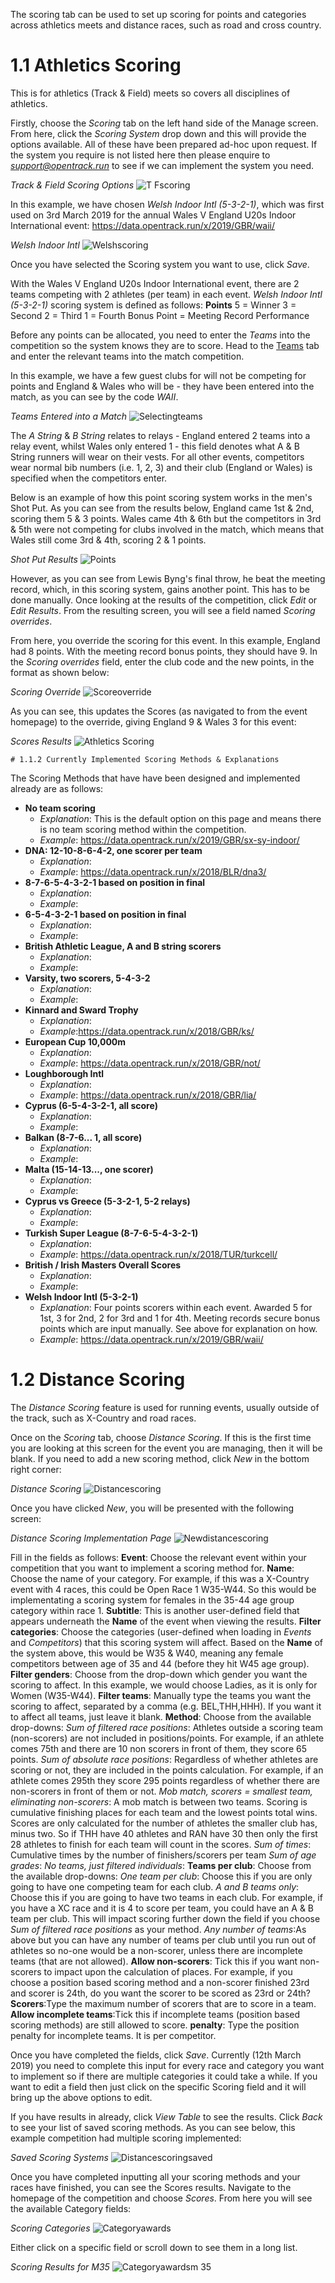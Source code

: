 <!-- TITLE: Training Manual - Scoring Tab -->

The scoring tab can be used to set up scoring for points and categories across athletics meets and distance races, such as road and cross country.
# 1.1 Athletics Scoring
This is for athletics (Track & Field) meets so covers all disciplines of athletics. 

Firstly, choose the *Scoring* tab on the left hand side of the Manage screen. From here, click the *Scoring System* drop down and this will provide the options available. All of these have been prepared ad-hoc upon request. If the system you require is not listed here then please enquire to *support@opentrack.run* to see if we can implement the system you need.

*Track & Field Scoring Options*
![T Fscoring](/uploads/scoring/t-fscoring.png "T Fscoring")

In this example, we have chosen *Welsh Indoor Intl (5-3-2-1)*, which was first used on 3rd March 2019 for the annual Wales V England U20s Indoor International event: 
https://data.opentrack.run/x/2019/GBR/waii/

*Welsh Indoor Intl*
![Welshscoring](/uploads/scoring/welshscoring.png "Welshscoring")

Once you have selected the Scoring system you want to use, click *Save*. 

With the Wales V England U20s Indoor International event, there are 2 teams competing with 2 athletes (per team) in each event. *Welsh Indoor Intl (5-3-2-1)* scoring system is defined as follows:
**Points**
5 = Winner
3 = Second
2 = Third
1 = Fourth
Bonus Point = Meeting Record Performance

Before any points can be allocated, you need to enter the *Teams* into the competition so the system knows they are to score. Head to the [Teams](/manuals/cms/teams-tab) tab and enter the relevant teams into the match competition.

In this example, we have a few guest clubs for will not be competing for points and England & Wales who will be - they have been entered into the match, as you can see by the code *WAII*.

*Teams Entered into a Match*
![Selectingteams](/uploads/scoring/selectingteams.png "Selectingteams")

The *A String* & *B String* relates to relays - England entered 2 teams into a relay event, whilst Wales only entered 1 - this field denotes what A & B String runners will wear on their vests. For all other events, competitors wear normal bib numbers (i.e. 1, 2, 3) and their club (England or Wales) is specified when the competitors enter. 

Below is an example of how this point scoring system works in the men's Shot Put. As you can see from the results below, England came 1st & 2nd, scoring them 5 & 3 points. Wales came 4th & 6th but the competitors in 3rd & 5th were not competing for clubs involved in the match, which means that Wales still come 3rd & 4th, scoring 2 & 1 points.

*Shot Put Results*
![Points](/uploads/scoring/points.png "Points")

However, as you can see from Lewis Byng's final throw, he beat the meeting record, which, in this scoring system, gains another point. This has to be done manually. Once looking at the results of the competition, click *Edit* or *Edit Results*. From the resulting screen, you will see a field named *Scoring overrides*. 

From here, you override the scoring for this event. In this example, England had 8 points. With the meeting record bonus points, they should have 9. In the *Scoring overrides* field, enter the club code and the new points, in the format as shown below:

*Scoring Override*
![Scoreoverride](/uploads/scoring/scoreoverride.png "Scoreoverride")

As you can see, this updates the Scores (as navigated to from the event homepage) to the override, giving England 9 & Wales 3 for this event:

*Scores Results*
![Athletics Scoring](/uploads/scoring/athletics-scoring.png "Athletics Scoring")

	# 1.1.2 Currently Implemented Scoring Methods & Explanations

The Scoring Methods that have have been designed and implemented already are as follows:

*  **No team scoring**
	* *Explanation*: This is the default option on this page and means there is no team scoring method within the competition.
	* *Example*: https://data.opentrack.run/x/2019/GBR/sx-sy-indoor/
*  **DNA: 12-10-8-6-4-2, one scorer per team**
	* *Explanation*: 
	* *Example*: https://data.opentrack.run/x/2018/BLR/dna3/
*  **8-7-6-5-4-3-2-1 based on position in final**
	* *Explanation*: 
	* *Example*:
*  **6-5-4-3-2-1 based on position in final**
	* *Explanation*: 
	* *Example*:
*  **British Athletic League, A and B string scorers**
	* *Explanation*: 
	* *Example*:
*  **Varsity, two scorers, 5-4-3-2**
	* *Explanation*: 
	* *Example*:
*  **Kinnard and Sward Trophy**
	* *Explanation*: 
	* *Example*:https://data.opentrack.run/x/2018/GBR/ks/
*  **European Cup 10,000m**
	* *Explanation*: 
	* *Example*: https://data.opentrack.run/x/2018/GBR/not/
*  **Loughborough Intl**
	* *Explanation*: 
	* *Example*: https://data.opentrack.run/x/2018/GBR/lia/
*  **Cyprus (6-5-4-3-2-1, all score)**
	* *Explanation*: 
	* *Example*:
*  **Balkan (8-7-6... 1, all score)**
	* *Explanation*: 
	* *Example*:
*  **Malta (15-14-13..., one scorer)**
	* *Explanation*: 
	* *Example*:
*  **Cyprus vs Greece (5-3-2-1, 5-2 relays)**
	* *Explanation*: 
	* *Example*:
*  **Turkish Super League (8-7-6-5-4-3-2-1)**
	* *Explanation*: 
	* *Example*: https://data.opentrack.run/x/2018/TUR/turkcell/
*  **British / Irish Masters Overall Scores**
	* *Explanation*: 
	* *Example*:
*  **Welsh Indoor Intl (5-3-2-1)**
	* *Explanation*: Four points scorers within each event. Awarded 5 for 1st, 3 for 2nd, 2 for 3rd and 1 for 4th. Meeting records secure bonus points which are input manually. See above for explanation on how.
	* *Example*: https://data.opentrack.run/x/2019/GBR/waii/

# 1.2 Distance Scoring
The *Distance Scoring* feature is used for running events, usually outside of the track, such as X-Country and road races. 

Once on the *Scoring* tab, choose *Distance Scoring*. If this is the first time you are looking at this screen for the event you are managing, then it will be blank. If you need to add a new scoring method, click *New* in the bottom right corner:

*Distance Scoring*
![Distancescoring](/uploads/scoring/distancescoring.png "Distancescoring")

Once you have clicked *New*, you will be presented with the following screen:

*Distance Scoring Implementation Page*
![Newdistancescoring](/uploads/scoring/newdistancescoring.png "Newdistancescoring")

Fill in the fields as follows:
**Event**: Choose the relevant event within your competition that you want to implement a scoring method for. 
**Name**: Choose the name of your category. For example, if this was a X-Country event with 4 races, this could be Open Race 1 W35-W44. So this would be implementating a scoring system for females in the 35-44 age group category within race 1.
**Subtitle**: This is another user-defined field that appears underneath the **Name** of the event when viewing the results. 
**Filter categories**: Choose the categories (user-defined when loading in *Events* and *Competitors*) that this scoring system will affect. Based on the **Name** of the system above, this would be W35 & W40, meaning any female competitors between age of 35 and 44 (before they hit W45 age group).  
**Filter genders**: Choose from the drop-down which gender you want the scoring to affect. In this example, we would choose Ladies, as it is only for Women (W35-W44).
**Filter teams**: Manually type the teams you want the scoring to affect, separated by a comma (e.g. BEL,THH,HHH). If you want it to affect all teams, just leave it blank.
**Method**: Choose from the available drop-downs:
*Sum of filtered race positions*: Athletes outside a scoring team (non-scorers) are not included in positions/points. For example, if an athlete comes 75th and there are 10 non scorers in front of them, they score  65 points.
*Sum of absolute race positions*: Regardless of whether athletes are scoring or not, they are included in the points calculation. For example, if an athlete comes 295th they score 295 points regardless of whether there are non-scorers in front of them or not.
*Mob match, scorers = smallest team, eliminating non-scorers*: A mob match is between two teams. Scoring is cumulative finishing places for each team and the lowest points total wins. Scores are only calculated for the number of athletes the smaller club has, minus two. So if THH have 40 athletes and RAN have 30 then only the first 28 athletes to finish for each team will count in the scores. 
*Sum of times*: Cumulative times by the number of finishers/scorers per team
*Sum of age grades*: 
*No teams, just filtered individuals*:
**Teams per club**: Choose from the available drop-downs:
*One team per club*: Choose this if you are only going to have one competing team for each club. 
*A and B teams only*: Choose this if you are going to have two teams in each club. For example, if you have a XC race and it is 4 to score per team, you could have an A & B team per club. This will impact scoring further down the field if you choose *Sum of filtered race positions* as your method. 
*Any number of teams*:As above but you can have any number of teams per club until you run out of athletes so no-one would be a non-scorer, unless there are incomplete teams (that are not allowed).
**Allow non-scorers**: Tick this if you want non-scorers to impact upon the calculation of places. For example, if you choose a position based scoring method and a non-scorer finished 23rd and scorer is 24th, do you want the scorer to be scored as 23rd or 24th? 
**Scorers**:Type the maximum number of scorers that are to score in a team.
**Allow incomplete teams**:Tick this if incomplete teams (position based scoring methods) are still allowed to score.
**penalty**: Type the position penalty for incomplete teams. It is per competitor. 

Once you have completed the fields, click *Save*. Currently (12th March 2019) you need to complete this input for every race and category you want to implement so if there are multiple categories it could take a while. If you want to edit a field then just click on the specific Scoring field and it will bring up the above options to edit.

If you have results in already, click *View Table* to see the results. Click *Back* to see your list of saved scoring methods. As you can see below, this example competition had multiple scoring implemented:

*Saved Scoring Systems*
![Distancescoringsaved](/uploads/scoring/distancescoringsaved.png "Distancescoringsaved")

Once you have completed inputting all your scoring methods and your races have finished, you can see the Scores results. Navigate to the homepage of the competition and choose *Scores*. From here you will see the available Category fields:

*Scoring Categories*
![Categoryawards](/uploads/scoring/categoryawards.png "Categoryawards")

Either click on a specific field or scroll down to see them in a long list.

*Scoring Results for M35*
![Categoryawardsm 35](/uploads/scoring/categoryawardsm-35.png "Categoryawardsm 35")